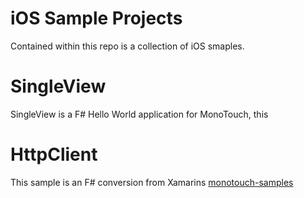 iOS Sample Projects
===================

Contained within this repo is a collection of iOS smaples.

SingleView
==========
SingleView is a F# Hello World application for MonoTouch, this 

HttpClient
==========
This sample is an F# conversion from Xamarins [monotouch-samples][1]

[1]: https://github.com/Xamarin/monotouch-samples/tree/master/HttpClient
